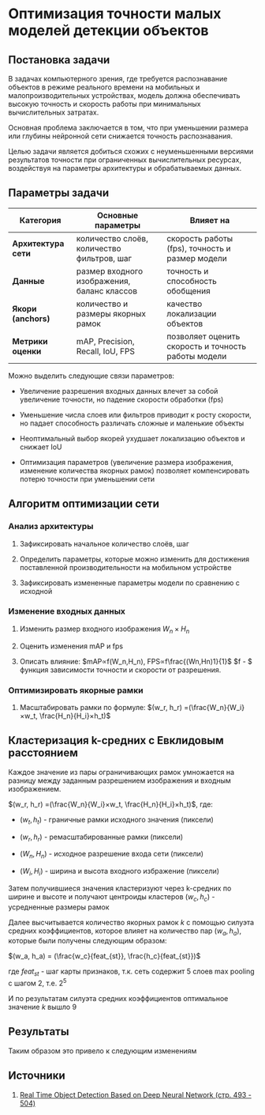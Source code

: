 # Оптимизация точности малых моделей детекции объектов

## Постановка задачи

В задачах компьютерного зрения, где требуется распознавание объектов в режиме реального времени на мобильных и малопроизводительных устройствах, модель должна обеспечивать высокую точность и скорость работы при минимальных вычислительных затратах.

Основная проблема заключается в том, что при уменьшении размера или глубины нейронной сети снижается точность распознавания. 

Целью задачи является добиться схожих с неуменьшенными версиями результатов точности при ограниченных вычислительных ресурсах, воздействуя на параметры архитектуры и обрабатываемых данных.

## Параметры задачи

| Категория            | Основные параметры                          | Влияет на                                           |
| -------------------- | ------------------------------------------- | --------------------------------------------------- |
| **Архитектура сети** | количество слоёв, количество фильтров, шаг  | скорость работы (fps), точность и размер модели     |
| **Данные**           | размер входного изображения, баланс классов | точность и способность обобщения                    |
| **Якори (anchors)**  | количество и размеры якорных рамок          | качество локализации объектов                       |
| **Метрики оценки**   | mAP, Precision, Recall, IoU, FPS            | позволяет оценить скорость и точность работы модели |



Можно выделить следующие связи параметров:

* Увеличение разрешения входных данных влечет за собой увеличение точности, но падение скорости обработки (fps)

* Уменьшение числа слоев или фильтров приводит к росту скорости, но падает способность различать сложные и маленькие объекты

* Неоптимальный выбор якорей ухудшает локализацию объектов и снижает IoU

* Оптимизация параметров (увеличение размера изображения, изменение количества якорных рамок) позволяет компенсировать потерю точности при уменьшении сети



## Алгоритм оптимизации сети

### Анализ архитектуры

1. Зафиксировать начальное количество слоёв, шаг

2. Определить параметры, которые можно изменить для достижения поставленной производительности на мобильном устройстве

3. Зафиксировать измененные параметры модели по сравнению с исходной

### Изменение входных данных

1. Изменить размер входного изображения $W_n × H_n$

2. Оценить изменения mAP и fps

3. Описать влияние: 
   $mAP∝f(W_n,H_n​), FPS∝f\frac{(Wn​,Hn​)1}{1}$
   $f - $ функция зависимости точности и скорости от разрешения.​



### Оптимизировать якорные рамки

1. Масштабировать рамки по формуле: 
   $(w_r, h_r) =(\frac{W_n}{W_i}×w_t, \frac{H_n}{H_i}×h_t)$
      



## Кластеризация k-средних с Евклидовым расстоянием

Каждое значение из пары ограничивающих рамок умножается на разницу между заданным разрешением изображения и входным изображением.

$(w_r, h_r) =(\frac{W_n}{W_i}×w_t, \frac{H_n}{H_i}×h_t)$, где:

* $(w_t, h_t)$ - граничные рамки исходного значения (пиксели)

* $(w_r, h_r)$ - ремасштабированные рамки (пиксели)

* $(W_n,H_n)$ - исходное разрешение входа сети (пиксели)

* $(W_i, H_i)$ - ширина и высота входного избражение (пиксели)

Затем получившиеся значения кластеризуют через k-средних по ширине и высоте и получают центроиды кластеров $(w_c, h_c)$ - усредненные размеры рамок

Далее высчитывается количество якорных рамок $k$ с помощью силуэта средних коэффициентов, которое влияет на количество пар $(w_a, h_a)$, которые были получены следующим образом:

$(w_a, h_a) = (\frac{w_c}{feat_{st}}, \frac{h_c}{feat_{st}})$

где $feat_{st}$ - шаг карты признаков, т.к. сеть содержит 5 слоев max pooling с шагом 2, т.е. $2^5$

И по результатам силуэта средних коэффициентов оптимальное значение $k$ вышло $9$

## Результаты

Таким образом это привело к следующим изменениям



## Источники

1. [Real Time Object Detection Based on Deep Neural Network (стр. 493 - 504)](https://link.springer.com/journal/41315)
